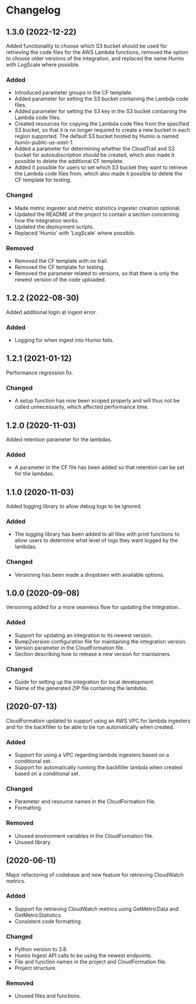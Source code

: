 # Changelog

## 1.3.0 (2022-12-22)
Added functionality to choose which S3 bucket should be used for retrieving the code files for the AWS Lambda functions, 
removed the option to choose older versions of the integration,
and replaced the name Humio with LogScale where possible.


### Added
- Introduced parameter groups in the CF template.
- Added parameter for setting the S3 bucket containing the Lambda code files.
- Added parameter for setting the S3 key in the S3 bucket containing the Lambda code files.
- Created resources for copying the Lambda code files from the specified S3 bucket, so that it is no longer required to create a new bucket in each region supported. The default S3 bucket hosted by Humio is named _humio-public-us-east-1_.
- Added a parameter for determining whether the CloudTrail and S3 bucket for autosubscription should be created, which also made it possible to delete the additional CF template.
- Added it possible for users to set which S3 bucket they want to retrieve the Lambda code files from, which also made it possible to delete the CF template for testing.


### Changed
- Made metric ingester and metric statistics ingester creation optional.
- Updated the README of the project to contain a section concerning how the integration works.
- Updated the deployment scripts. 
- Replaced 'Humio' with 'LogScale' where possible. 

### Removed
- Removed the CF template with no trail.
- Removed the CF template for testing.
- Removed the parameter related to versions, so that there is only the newest version of the code uploaded.

## 1.2.2 (2022-08-30)
Added additional login at ingest error.

### Added
- Logging for when ingest into Humio fails.

## 1.2.1 (2021-01-12)
Performance regression fix.

### Changed
- A setup function has now been scoped properly and will thus not be called unnecessarily, which affected performance time.

## 1.2.0 (2020-11-03)
Added retention parameter for the lambdas.

### Added
- A parameter in the CF file has been added so that retention can be set for the lambdas.

## 1.1.0 (2020-11-03)
Added logging library to allow debug logs to be ignored.

### Added
- The logging library has been added to all files with print functions to allow users to determine what level of logs they want logged by the lambdas.

### Changed
- Versioning has been made a dropdown with available options.

## 1.0.0 (2020-09-08)
Versioning added for a more seamless flow for updating the integration..

### Added
- Support for updating an integration to its newest version.
- Bump2version configuration file for maintaining the integration version.
- Version parameter in the CloudFormation file.
- Section describing how to release a new version for maintainers.

### Changed
- Guide for setting up the integration for local development.
- Name of the generated ZIP file containing the lambdas.

## (2020-07-13)
CloudFormation updated to support using an AWS VPC for lambda ingesters and for the backfiller to be able to be run automatically when created.

### Added
- Support for using a VPC regarding lambda ingesters based on a conditional set.
- Support for automatically running the backfiller lambda when created based on a conditional set.

### Changed
- Parameter and resource names in the CloudFormation file.
- Formatting.

### Removed
- Unused environment variables in the CloudFormation file.
- Unused library.

## (2020-06-11)
Major refactoring of codebase and new feature for retrieving CloudWatch metrics.

### Added
- Support for retrieving CloudWatch metrics using GetMetricData and GetMetricStatistics.
- Consistent code formatting.

### Changed
- Python version to 3.8.
- Humio Ingest API calls to be using the newest endpoints.
- File and function names in the project and CloudFormation file.
- Project structure.

### Removed
- Unused files and functions.
